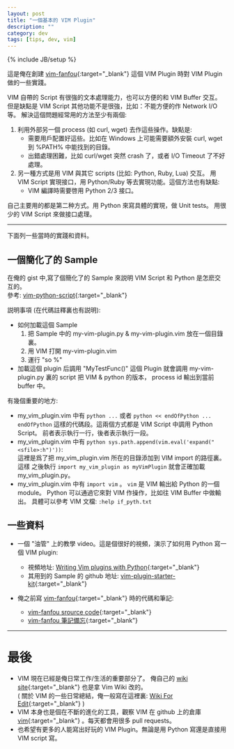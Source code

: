 ```yaml
---
layout: post
title: "一個基本的 VIM Plugin"
description: ""
category: dev
tags: [tips, dev, vim]
---
```

{% include JB/setup %}

這是俺在創建 [vim-fanfou](http://www.vim.org/scripts/script.php?script_id=4972){:target="_blank"} 這個 VIM Plugin 時對 VIM Plugin 做的一些實踐。

VIM 自帶的 Script 有很強的文本處理能力，也可以方便的和 VIM Buffer 交互。
但是缺點是 VIM Script 其他功能不是很強，比如：不能方便的作 Network I/O 等。
解決這個問題經常用的方法至少有兩個:

1. 利用外部另一個 process (如 curl, wget) 去作這些操作。缺點是:
   * 需要用戶配置好這些。比如在 Windows 上可能需要額外安裝 curl, wget 
     到 %PATH% 中能找到的目錄。
   * 出錯處理困難，比如 curl/wget 突然 crash 了，或者 I/O Timeout 了不好處理。
2. 另一種方式是用 VIM 與其它 scripts (比如: Python, Ruby, Lua) 交互。
   用 VIM Script 實現接口，用 Python/Ruby 等去實現功能。這個方法也有缺點:
   * VIM 編譯時需要啓用 Python 2/3 接口。

自己主要用的都是第二种方式。用 Python 來寫具體的實現，做 Unit tests。
用很少的 VIM Script 來做接口處理。


----

下面列一些當時的實踐和資料。

## 一個簡化了的 Sample
在俺的 gist 中,寫了個簡化了的 Sample 來説明 VIM Script 和 Python 是怎麽交互的。   
參考: [vim-python-script](https://gist.github.com/xiongjia/64e1353afb9415e85479){:target="_blank"}

説明事項 (在代碼註釋裏也有説明):

- 如何加載這個 Sample
  1. 把 Sample 中的 my-vim-plugin.py & my-vim-plugin.vim 放在一個目錄裏。
  2. 用 VIM 打開 my-vim-plugin.vim 
  3. 運行 "so %" 
- 加載這個 plugin 后調用 "MyTestFunc()" 這個 Plugin 
  就會調用 my-vim-plugin.py 裏的 script 把 VIM & python 的版本，
  process id 輸出到當前 buffer 中。

有幾個重要的地方:

- my_vim_plugin.vim 中有 `python ...` 或者 `python << endOfPython ...  endOfPython`
  這樣的代碼段。這兩個方式都是 VIM Script 中調用 Python Script。
  前者表示執行一行，後者表示執行一段。
- my_vim_plugin.vim 中有 `python sys.path.append(vim.eval('expand("<sfile>:h")'))`:   
  這裡是爲了把 my_vim_plugin.vim 所在的目錄添加到 VIM import 的路徑裏。這樣
  之後執行 `import my_vim_plugin as myVimPlugin` 就會正確加載 my_vim_plugin.py。
- my_vim_plugin.vim 中有 `import vim` 。 `vim` 是 VIM 輸出給 Python 的一個 module。
  Python 可以通過它來對 VIM 作操作，比如往 VIM Buffer 中做輸出。
  具體可以參考 VIM 文檔: `:help if_pyth.txt`

## 一些資料
- 一個 "油管" 上的教學 video。這是個很好的視頻，演示了如何用 Python 寫一個 VIM plugin:
  * 視頻地址: [Writing Vim plugins with Python](https://www.youtube.com/watch?v=vMAeYp8mX_M){:target="_blank"}
  * 其用到的 Sample 的 github 地址: [vim-plugin-starter-kit](https://github.com/JarrodCTaylor/vim-plugin-starter-kit){:target="_blank"}

- 俺之前寫 [vim-fanfou](http://www.vim.org/scripts/script.php?script_id=4972){:target="_blank"} 時的代碼和筆記:
  - [vim-fanfou srource code](https://github.com/xiongjia/vim-fanfou){:target="_blank"} 
  - [vim-fanfou 筆記備忘](http://xj-labs.net/dev/vim-fanfou.html){:target="_blank"} 

----

# 最後

- VIM 現在已經是俺日常工作/生活的重要部分了。
  俺自己的 [wiki site](http://xj-labs.net/){:target="_blank"} 也是拿 Vim Wiki 改的。   
  ( 關於 VIM 的一些日常總結，俺一般寫在這裡裏: [Wiki For Edit](http://xj-labs.net/dev/edit.html){:target="_blank"} )
- VIM 本身也是個在不斷的進化的工具，觀察 VIM 在 github 上的倉庫 [vim](https://github.com/vim/vim){:target="_blank"} 。每天都會用很多 pull requests。
- 也希望有更多的人能寫出好玩的 VIM Plugin。無論是用 Python 寫還是直接用 VIM script 寫。

